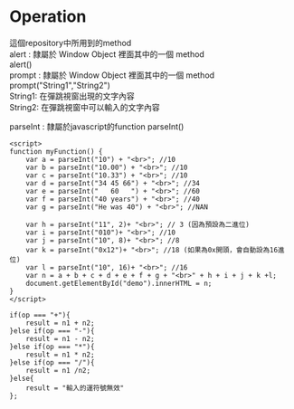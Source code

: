 # Operation

這個repository中所用到的method  
alert : 隸屬於 Window Object 裡面其中的一個 method  
alert()   
prompt : 隸屬於 Window Object 裡面其中的一個 method   
prompt("String1","String2")   
String1: 在彈跳視窗出現的文字內容   
String2: 在彈跳視窗中可以輸入的文字內容   

parseInt : 隸屬於javascript的function
parseInt()

```
<script>
function myFunction() {
    var a = parseInt("10") + "<br>"; //10
    var b = parseInt("10.00") + "<br>"; //10
    var c = parseInt("10.33") + "<br>"; //10
    var d = parseInt("34 45 66") + "<br>"; //34
    var e = parseInt("   60   ") + "<br>"; //60
    var f = parseInt("40 years") + "<br>"; //40
    var g = parseInt("He was 40") + "<br>"; //NAN

    var h = parseInt("11", 2)+ "<br>"; // 3 (因為預設為二進位)
    var i = parseInt("010")+ "<br>"; //10 
    var j = parseInt("10", 8)+ "<br>"; //8
    var k = parseInt("0x12")+ "<br>"; //18 (如果為0x開頭，會自動設為16進位)
    var l = parseInt("10", 16)+ "<br>"; //16
    var n = a + b + c + d + e + f + g + "<br>" + h + i + j + k +l;
    document.getElementById("demo").innerHTML = n;
}
</script>
```

```
if(op === "+"){
	result = n1 + n2;
}else if(op === "-"){
	result = n1 - n2;
}else if(op === "*"){
	result = n1 * n2;
}else if(op === "/"){
	result = n1 /n2;
}else{
	result = "輸入的運符號無效"
};
```
